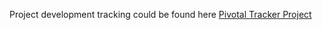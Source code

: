  Project development tracking could be found here [Pivotal Tracker Project](https://www.pivotaltracker.com/n/projects/1453258)
